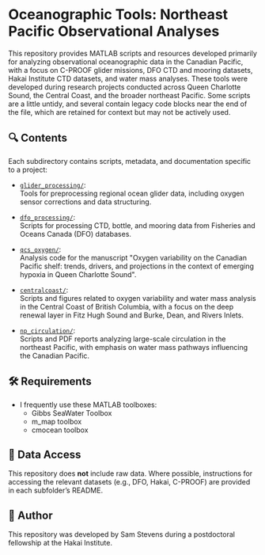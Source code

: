 # Oceanographic Tools: Northeast Pacific Observational Analyses

This repository provides MATLAB scripts and resources developed primarily for analyzing observational oceanographic data in the Canadian Pacific, with a focus on C-PROOF glider missions, DFO CTD and mooring datasets, Hakai Institute CTD datasets, and water mass analyses. These tools were developed during research projects conducted across Queen Charlotte Sound, the Central Coast, and the broader northeast Pacific. Some scripts are a little untidy, and several contain legacy code blocks near the end of the file, which are retained for  context but may not be actively used.

## 🔍 Contents

Each subdirectory contains scripts, metadata, and documentation specific to a project:

- [`glider_processing/`](glider_processing/):  
  Tools for preprocessing regional ocean glider data, including oxygen sensor corrections and data structuring.

- [`dfo_processing/`](dfo_processing/):  
  Scripts for processing CTD, bottle, and mooring data from Fisheries and Oceans Canada (DFO) databases.

- [`qcs_oxygen/`](qcs_oxygen/):  
  Analysis code for the manuscript "Oxygen variability on the Canadian Pacific shelf: trends, drivers, and projections in the context of emerging hypoxia in Queen Charlotte Sound".

- [`centralcoast/`](centralcoast/):  
  Scripts and figures related to oxygen variability and water mass analysis in the Central Coast of British Columbia, with a focus on the deep renewal layer in Fitz Hugh Sound and Burke, Dean, and Rivers Inlets.

- [`np_circulation/`](np_circulation/):  
  Scripts and PDF reports analyzing large-scale circulation in the northeast Pacific, with emphasis on water mass pathways influencing the Canadian Pacific.

## 🛠 Requirements

- I frequently use these MATLAB toolboxes:
  - Gibbs SeaWater Toolbox
  - m_map toolbox
  - cmocean toolbox

## 📂 Data Access

This repository does **not** include raw data. Where possible, instructions for accessing the relevant datasets (e.g., DFO, Hakai, C-PROOF) are provided in each subfolder’s README.


## 👤 Author

This repository was developed by Sam Stevens during a postdoctoral fellowship at the Hakai Institute.
